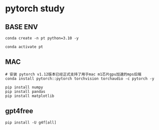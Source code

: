 # pytorch study

## BASE ENV
```shell
conda create -n pt python=3.10 -y

conda activate pt
```

## MAC
```shell
# 安装 pytorch v1.12版本已经正式支持了用于mac m1芯片gpu加速的mps后端
conda install pytorch::pytorch torchvision torchaudio -c pytorch -y

pip install numpy
pip install pandas
pip install matplotlib
```

## gpt4free
```
pip install -U g4f[all]
```